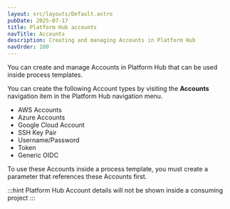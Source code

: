 ```yaml
---
layout: src/layouts/Default.astro
pubDate: 2025-07-17
title: Platform Hub accounts
navTitle: Accounts
description: Creating and managing Accounts in Platform Hub
navOrder: 100
---
```


You can create and manage Accounts in Platform Hub that can be used inside process templates.

You can create the following Account types by visiting the **Accounts** navigation item in the Platform Hub navigation menu.

- AWS Accounts
- Azure Accounts
- Google Cloud Account
- SSH Key Pair
- Username/Password
- Token
- Generic OIDC

To use these Accounts inside a process template, you must create a parameter that references these Accounts first.

:::hint
Platform Hub Account details will not be shown inside a consuming project
:::

